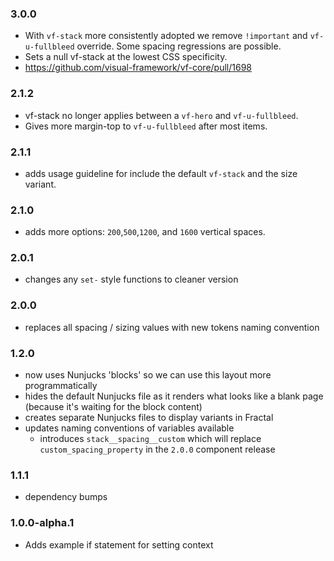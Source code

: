 ### 3.0.0

* With `vf-stack` more consistently adopted we remove `!important` and `vf-u-fullbleed` override. Some spacing regressions are possible.
* Sets a null vf-stack at the lowest CSS specificity.
* https://github.com/visual-framework/vf-core/pull/1698

### 2.1.2

* vf-stack no longer applies between a `vf-hero` and `vf-u-fullbleed`.
* Gives more margin-top to `vf-u-fullbleed` after most items.

### 2.1.1

* adds usage guideline for include the default `vf-stack` and the size variant.

### 2.1.0

* adds more options: `200`,`500`,`1200`, and `1600` vertical spaces.

### 2.0.1

* changes any `set-` style functions to cleaner version

### 2.0.0

* replaces all spacing / sizing values with new tokens naming convention

### 1.2.0

* now uses Nunjucks 'blocks' so we can use this layout more programmatically
* hides the default Nunjucks file as it renders what looks like a blank page (because it's waiting for the block content)
* creates separate Nunjucks files to display variants in Fractal
* updates naming conventions of variables available
  * introduces `stack__spacing__custom` which will replace `custom_spacing_property` in the `2.0.0` component release

### 1.1.1

* dependency bumps

### 1.0.0-alpha.1

* Adds example if statement for setting context

